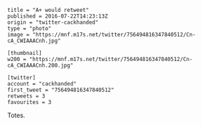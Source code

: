 ```
title = "A+ would retweet"
published = 2016-07-22T14:23:13Z
origin = "twitter-cackhanded"
type = "photo"
image = "https://mnf.m17s.net/twitter/756494816347840512/Cn-cA_CWIAAACnh.jpg"

[thumbnail]
w200 = "https://mnf.m17s.net/twitter/756494816347840512/Cn-cA_CWIAAACnh.200.jpg"

[twitter]
account = "cackhanded"
first_tweet = "756494816347840512"
retweets = 3
favourites = 3
```

Totes.

<p class='image'><img src='https://mnf.m17s.net/twitter/756494816347840512/Cn-cA_CWIAAACnh.jpg' alt=''></p>

